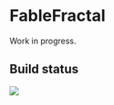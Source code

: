 # FableFractal

Work in progress.

## Build status



![](https://markpattison.visualstudio.com/_apis/public/build/definitions/8b933b66-64cd-4f14-8ae8-0aadffa6a9d7/3/badge)